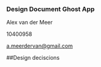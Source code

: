 ### Design Document Ghost App

Alex van der Meer

10400958

a.meerdervan@gmail.com

##Design deciscions


